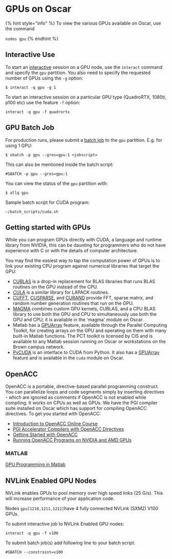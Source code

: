 # GPUs on Oscar

{% hint style="info" %}
To view the various GPUs available on Oscar, use the command

`nodes gpu`
{% endhint %}

## Interactive Use

To start an [interactive](../../submitting-jobs/interact.md) session on a GPU node, use the `interact` command and specify the `gpu` partition. You also need to specify the requested number of GPUs using the `-g` option:

```
$ interact -q gpu -g 1
```

To start an interactive session on a particular GPU type (QuadroRTX, 1080ti, p100 etc) use the feature `-f` option:

```
interact -q gpu -f quadrortx
```

## GPU Batch Job

For production runs, please submit a [batch job](../../submitting-jobs/batch.md) to the `gpu` partition. E.g. for using 1 GPU:

```
$ sbatch -p gpu --gres=gpu:1 <jobscript>
```

This can also be mentioned inside the batch script:

```
#SBATCH -p gpu --gres=gpu:1
```

You can view the status of the `gpu` partition with:

```
$ allq gpu
```

Sample batch script for CUDA program:

```
~/batch_scripts/cuda.sh
```

## Getting started with GPUs

While you can program GPUs directly with CUDA, a language and runtime library from NVIDIA, this can be daunting for programmers who do not have experience with C or with the details of computer architecture.

You may find the easiest way to tap the computation power of GPUs is to link your existing CPU program against numerical libraries that target the GPU:

* [CUBLAS](https://developer.nvidia.com/cublas) is a drop-in replacement for BLAS libraries that runs BLAS routines on the GPU instead of the CPU.
* [CULA](http://www.culatools.com) is a similar library for LAPACK routines.
* [CUFFT](https://developer.nvidia.com/cufft), [CUSPARSE](https://developer.nvidia.com/cusparse), and [CURAND](https://developer.nvidia.com/curand) provide FFT, sparse matrix, and random number generation routines that run on the GPU.
* [MAGMA](http://icl.cs.utk.edu/magma) combines custom GPU kernels, CUBLAS, and a CPU BLAS library to use both the GPU and CPU to simultaneously use both the GPU and CPU; it is available in the 'magma' module on Oscar.
* Matlab has a [GPUArray](https://www.mathworks.com/help/distcomp/gpuarray.html) feature, available through the Parallel Computing Toolkit, for creating arrays on the GPU and operating on them with many built-in Matlab functions. The PCT toolkit is licensed by CIS and is available to any Matlab session running on Oscar or workstations on the Brown campus network.
* [PyCUDA](http://documen.tician.de/pycuda/) is an interface to CUDA from Python. It also has a [GPUArray](http://documen.tician.de/pycuda/array.html) feature and is available in the `cuda` module on Oscar.

## OpenACC

OpenACC is a portable, directive-based parallel programming construct. You can parallelize loops and code segments simply by inserting directives - which are ignored as comments if OpenACC is not enabled while compiling. It works on CPUs as well as GPUs. We have the PGI compiler suite installed on Oscar which has support for compiling OpenACC directives. To get you started with OpenACC:

* [Introduction to OpenACC Online Course](https://developer.nvidia.com/intro-to-openacc-course-2016)
* [PGI Accelerator Compilers with OpenACC Directives](https://www.pgroup.com/resources/accel.htm)
* [Getting Started with OpenACC](https://devblogs.nvidia.com/parallelforall/getting-started-openacc)
* [Running OpenACC Programs on NVIDIA and AMD GPUs](https://www.pgroup.com/lit/presentations/ieee\_webinar\_dec2013\_slides.pdf)

### MATLAB

[GPU Programming in Matlab](http://www.mathworks.com/company/newsletters/articles/gpu-programming-in-matlab.html)

## NVLink Enabled GPU Nodes

NVLink enables GPUs to pool memory over high speed links (25 G/s). This will increase performance of your application code.

Nodes `gpu[1210,1211,1212]`have 4 fully connected NVLink (SXM2) V100 GPUs.

To submit interactive job to NVLink Enabled GPU nodes:

```
interact -q gpu -f v100
```

To submit batch job(s) add following line to your batch script.

```
#SBATCH --constraint=v100
```
